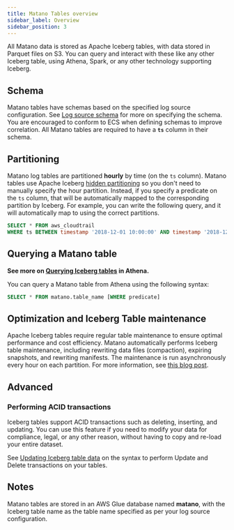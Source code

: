 ```yaml
---
title: Matano Tables overview
sidebar_label: Overview
sidebar_position: 3
---
```


All Matano data is stored as Apache Iceberg tables, with data stored in Parquet files on S3. You can query and interact with these like any other Iceberg table, using Athena, Spark, or any other technology supporting Iceberg.

## Schema

Matano tables have schemas based on the specified log source configuration. See [Log source schema](../log-sources/schema.md) for more on specifying the schema. You are encouraged to conform to ECS when defining schemas to improve correlation. All Matano tables are required to have a **`ts`** column in their schema.

## Partitioning

Matano log tables are partitioned **hourly** by time (on the `ts` column). Matano tables use Apache Iceberg [hidden partitioning](https://iceberg.apache.org/docs/latest/partitioning/) so you don't need to manually specify the hour partition. Instead, if you specify a predicate on the `ts` column, that will be automatically mapped to the corresponding partition by Iceberg. For example, you can write the following query, and it will automatically map to using the correct partitions.

```sql
SELECT * FROM aws_cloudtrail
WHERE ts BETWEEN timestamp '2018-12-01 10:00:00' AND timestamp '2018-12-01 12:00:00'
```

## Querying a Matano table

**See more on [Querying Iceberg tables](https://docs.aws.amazon.com/athena/latest/ug/querying-iceberg-table-data.html) in Athena.**

You can query a Matano table from Athena using the following syntax:

```sql
SELECT * FROM matano.table_name [WHERE predicate]
```

## Optimization and Iceberg Table maintenance

Apache Iceberg tables require regular table maintenance to ensure optimal performance and cost efficiency. Matano automatically performs Iceberg table maintenance, including rewriting data files (compaction), expiring snapshots, and rewriting manifests. The maintenance is run asynchronously every hour on each partition. For more information, see [this blog post](/blog/2022/11/04/automated-iceberg-table-maintenance).

## Advanced

### Performing ACID transactions

Iceberg tables support ACID transactions such as deleting, inserting, and updating. You can use this feature if you need to modify your data for compliance, legal, or any other reason, without having to copy and re-load your entire dataset.

See [Updating Iceberg table data](https://docs.aws.amazon.com/athena/latest/ug/querying-iceberg-updating-iceberg-table-data.html) on the syntax to perform Update and Delete transactions on your tables.

## Notes

Matano tables are stored in an AWS Glue database named **matano**, with the Iceberg table name as the table name specified as per your log source configuration.
